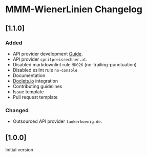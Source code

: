 # MMM-WienerLinien Changelog

## [1.1.0]

### Added

* API provider development [Guide](apis).
* API provider `spritpreisrechner.at`.
* Disabled markdownlint rule `MD026` (no-trailing-punctuation)
* Disabled eslint rule `no-console`
* Documentation
* [Doclets.io](https://doclets.io/fewieden/MMM-Fuel/master) integration
* Contributing guidelines
* Issue template
* Pull request template

### Changed

* Outsourced API provider `tankerkoenig.de`.

## [1.0.0]

Initial version
